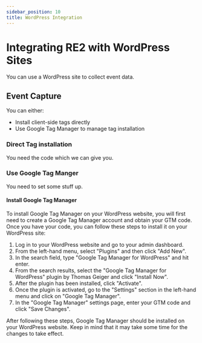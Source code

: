 ```yaml
---
sidebar_position: 10
title: WordPress Integration
---
```


# Integrating RE2 with WordPress Sites

You can use a WordPress site to collect event data.

## Event Capture

You can either:
- Install client-side tags directly
- Use Google Tag Manager to manage tag installation

### Direct Tag installation
You need the code which we can give you.

### Use Google Tag Manger
You need to set some stuff up.

#### Install Google Tag Manager

To install Google Tag Manager on your WordPress website, you will first need to create a Google Tag Manager account and obtain your GTM code. Once you have your code, you can follow these steps to install it on your WordPress site:

1. Log in to your WordPress website and go to your admin dashboard.
1. From the left-hand menu, select "Plugins" and then click "Add New".
1. In the search field, type "Google Tag Manager for WordPress" and hit enter.
1. From the search results, select the "Google Tag Manager for WordPress" plugin by Thomas Geiger and click "Install Now".
1. After the plugin has been installed, click "Activate".
1. Once the plugin is activated, go to the "Settings" section in the left-hand menu and click on "Google Tag Manager".
1. In the "Google Tag Manager" settings page, enter your GTM code and click "Save Changes".

After following these steps, Google Tag Manager should be installed on your WordPress website. Keep in mind that it may take some time for the changes to take effect.